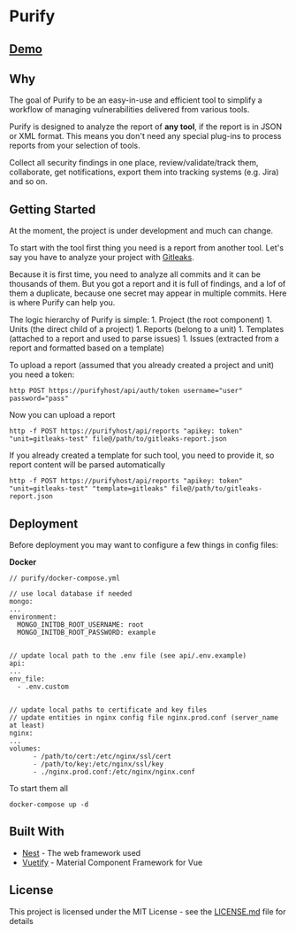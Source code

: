 # Purify

## [Demo](https://purify-demo.herokuapp.com/)

## Why

The goal of Purify to be an easy-in-use and efficient tool to simplify a workflow of managing vulnerabilities delivered from various tools.

Purify is designed to analyze the report of **any tool**, if the report is in JSON or XML format. This means you don't need any special plug-ins to process reports from your selection of tools.

Collect all security findings in one place, review/validate/track them, collaborate, get notifications, export them into tracking systems \(e.g. Jira\) and so on.

## Getting Started

At the moment, the project is under development and much can change.

To start with the tool first thing you need is a report from another tool. Let's say you have to analyze your project with [Gitleaks](https://github.com/zricethezav/gitleaks).

Because it is first time, you need to analyze all commits and it can be thousands of them. But you got a report and it is full of findings, and a lof of them a duplicate, because one secret may appear in multiple commits. Here is where Purify can help you.

The logic hierarchy of Purify is simple: 1. Project \(the root component\) 1. Units \(the direct child of a project\) 1. Reports \(belong to a unit\) 1. Templates \(attached to a report and used to parse issues\) 1. Issues \(extracted from a report and formatted based on a template\)

To upload a report \(assumed that you already created a project and unit\) you need a token:

```text
http POST https://purifyhost/api/auth/token username="user" password="pass"
```

Now you can upload a report

```text
http -f POST https://purifyhost/api/reports "apikey: token" "unit=gitleaks-test" file@/path/to/gitleaks-report.json
```

If you already created a template for such tool, you need to provide it, so report content will be parsed automatically

```text
http -f POST https://purifyhost/api/reports "apikey: token" "unit=gitleaks-test" "template=gitleaks" file@/path/to/gitleaks-report.json
```

## Deployment

Before deployment you may want to configure a few things in config files:

**Docker**

```text
// purify/docker-compose.yml

// use local database if needed
mongo:
...
environment:
  MONGO_INITDB_ROOT_USERNAME: root
  MONGO_INITDB_ROOT_PASSWORD: example


// update local path to the .env file (see api/.env.example)
api:
...
env_file:
  - .env.custom


// update local paths to certificate and key files
// update entities in nginx config file nginx.prod.conf (server_name at least)
nginx:
...
volumes:
      - /path/to/cert:/etc/nginx/ssl/cert
      - /path/to/key:/etc/nginx/ssl/key
      - ./nginx.prod.conf:/etc/nginx/nginx.conf
```

To start them all

```text
docker-compose up -d
```

## Built With

* [Nest](https://github.com/nestjs/nest) - The web framework used
* [Vuetify](https://github.com/vuetifyjs/vuetify) - Material Component Framework for Vue

## License

This project is licensed under the MIT License - see the [LICENSE.md](LICENSE.md) file for details

